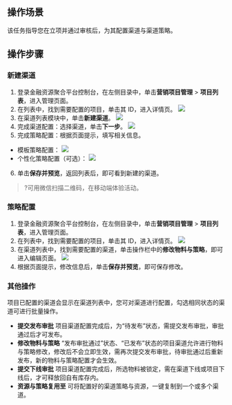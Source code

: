 ## 操作场景
该任务指导您在立项并通过审核后，为其配置渠道与渠道策略。

## 操作步骤

### 新建渠道
1. 登录金融资源聚合平台控制台，在左侧目录中，单击**营销项目管理** > **项目列表**，进入管理页面。
2. 在列表中，找到需要配置的项目，单击其 ID，进入详情页。
![](https://main.qcloudimg.com/raw/505dbbd128cafe2f4d97716154ddf3df.png)
3. 在渠道列表模块中，单击**新建渠道**。
![](https://main.qcloudimg.com/raw/5cb6428940a8899bbebaae6af8adfc8d.png)
4. 完成渠道配置：选择渠道，单击**下一步**。
![](https://main.qcloudimg.com/raw/8e6bec62b9cd71550f69fb86c9596544.png)
5. 完成策略配置：根据页面提示，填写相关信息。
 - 模板策略配置：
![](https://main.qcloudimg.com/raw/26d4b3ee19f8016020cfe6e94bb510cb.png)
 - 个性化策略配置（可选）：
![](https://main.qcloudimg.com/raw/de2c943797a4522c9e70a61c01ac3f87.png)
6. 单击**保存并预览**，返回列表后，即可看到新建的渠道。
>?可用微信扫描二维码，在移动端体验活动。
>

### 策略配置
1. 登录金融资源聚合平台控制台，在左侧目录中，单击**营销项目管理** > **项目列表**，进入管理页面。
2. 在列表中，找到需要配置的项目，单击其 ID，进入详情页。
![](https://qcloudimg.tencent-cloud.cn/raw/17aee3c191b8e9033f3759dafdbe74a1.png)
3. 在渠道列表中，找到需要配置的渠道，单击操作栏中的**修改物料与策略**，即可进入编辑页面。
![](https://main.qcloudimg.com/raw/c7355a5be19f233d1d7c6ea3ba1ea14f.png)
4. 根据页面提示，修改信息后，单击**保存并预览**，即可保存修改。

### 其他操作
项目已配置的渠道会显示在渠道列表中，您可对渠道进行配置，勾选相同状态的渠道可进行批量操作。
- **提交发布审批**
项目渠道配置完成后，为“待发布”状态，需提交发布审批，审批通过后才可发布。
- **修改物料与策略**
“发布审批通过”状态、“已发布”状态的项目渠道允许进行物料与策略修改，修改后不会立即生效，需再次提交发布审批，待审批通过后重新发布，新的物料与策略配置才会生效。
- **提交下线审批**
项目渠道配置完成后，所选物料被锁定，需在渠道下线或项目下线后，才可释放回自有库存内。
- **资源与策略复用至**
可将配置好的渠道策略与资源，一键复制到一个或多个渠道。
